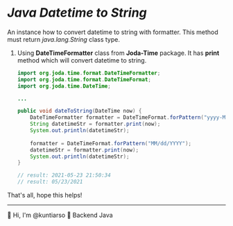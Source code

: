 # *Java Datetime to String*

An instance how to convert datetime to string with formatter. This method must return *java.lang.String* class type.

1. Using **DateTimeFormatter** class from **Joda-Time** package. It has **print** method which will convert datetime to string.

   ```java
   import org.joda.time.format.DateTimeFormatter;
   import org.joda.time.format.DateTimeFormat;
   import org.joda.time.DateTime;
   
   ...
   
   public void dateToString(DateTime now) {
       DateTimeFormatter formatter = DateTimeFormat.forPattern("yyyy-MM-dd HH:mm:ss");
       String datetimeStr = formatter.print(now);
       System.out.println(datetimeStr);
       
       formatter = DateTimeFormat.forPattern("MM/dd/YYYY");
       datetimeStr = formatter.print(now);
       System.out.println(datetimeStr);
   }
   
   // result: 2021-05-23 21:50:34
   // result: 05/23/2021
   ```

That's all, hope this helps!

------

:wave: Hi, I'm @kuntiarso	:seedling: Backend Java

